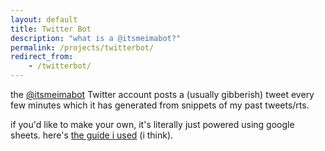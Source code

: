 ```yaml
---
layout: default
title: Twitter Bot
description: "what is a @itsmeimabot?"
permalink: /projects/twitterbot/
redirect_from:
    - /twitterbot/
---
```


the [@itsmeimabot](https://twitter.com/itsmeimabot) Twitter account posts a (usually gibberish) tweet every few minutes which it has generated from snippets of my past tweets/rts.


if you'd like to make your own, it's literally just powered using google sheets. here's [the guide i used](https://www.zachwhalen.net/posts/how-to-make-a-twitter-bot-with-google-spreadsheets-version-04/) (i think).
